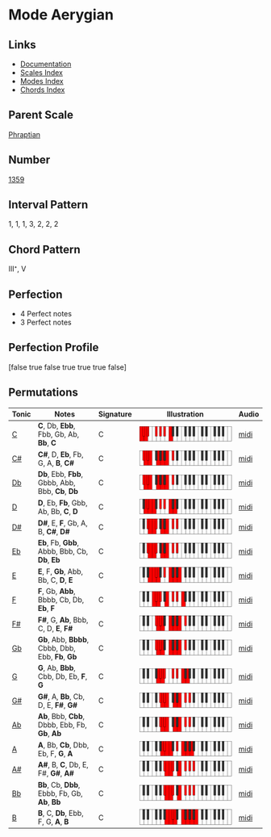 # Mode Aerygian

## Links

- [Documentation](index.md)
- [Scales Index](Scales.md)
- [Modes Index](Modes.md)
- [Chords Index](Chords.md)

## Parent Scale

[Phraptian](ScalePhraptian.md)

## Number

[1359](https://ianring.com/musictheory/scales/1359)

## Interval Pattern

1, 1, 1, 3, 2, 2, 2

## Chord Pattern

III⁺, V

## Perfection

- 4 Perfect notes
- 3 Perfect notes

## Perfection Profile

[false true false true true true false]

## Permutations

| Tonic | Notes | Signature | Illustration | Audio |
|-------|-------|-----------|--------------|-------|
| [C](ModeCNaturalAerygian.md) | **C**, Db, **Ebb**, Fbb, Gb, Ab, **Bb**, **C** | C | ![CNaturalAerygian](ModeCNaturalAerygian.png) | [midi](https://github.com/edipermadi/music/blob/main/docs/ModeCNaturalAerygian.mid?raw=true) |
| [C#](ModeCSharpAerygian.md) | **C#**, D, **Eb**, Fb, G, A, **B**, **C#** | C | ![CSharpAerygian](ModeCSharpAerygian.png) | [midi](https://github.com/edipermadi/music/blob/main/docs/ModeCSharpAerygian.mid?raw=true) |
| [Db](ModeDFlatAerygian.md) | **Db**, Ebb, **Fbb**, Gbbb, Abb, Bbb, **Cb**, **Db** | C | ![DFlatAerygian](ModeDFlatAerygian.png) | [midi](https://github.com/edipermadi/music/blob/main/docs/ModeDFlatAerygian.mid?raw=true) |
| [D](ModeDNaturalAerygian.md) | **D**, Eb, **Fb**, Gbb, Ab, Bb, **C**, **D** | C | ![DNaturalAerygian](ModeDNaturalAerygian.png) | [midi](https://github.com/edipermadi/music/blob/main/docs/ModeDNaturalAerygian.mid?raw=true) |
| [D#](ModeDSharpAerygian.md) | **D#**, E, **F**, Gb, A, B, **C#**, **D#** | C | ![DSharpAerygian](ModeDSharpAerygian.png) | [midi](https://github.com/edipermadi/music/blob/main/docs/ModeDSharpAerygian.mid?raw=true) |
| [Eb](ModeEFlatAerygian.md) | **Eb**, Fb, **Gbb**, Abbb, Bbb, Cb, **Db**, **Eb** | C | ![EFlatAerygian](ModeEFlatAerygian.png) | [midi](https://github.com/edipermadi/music/blob/main/docs/ModeEFlatAerygian.mid?raw=true) |
| [E](ModeENaturalAerygian.md) | **E**, F, **Gb**, Abb, Bb, C, **D**, **E** | C | ![ENaturalAerygian](ModeENaturalAerygian.png) | [midi](https://github.com/edipermadi/music/blob/main/docs/ModeENaturalAerygian.mid?raw=true) |
| [F](ModeFNaturalAerygian.md) | **F**, Gb, **Abb**, Bbbb, Cb, Db, **Eb**, **F** | C | ![FNaturalAerygian](ModeFNaturalAerygian.png) | [midi](https://github.com/edipermadi/music/blob/main/docs/ModeFNaturalAerygian.mid?raw=true) |
| [F#](ModeFSharpAerygian.md) | **F#**, G, **Ab**, Bbb, C, D, **E**, **F#** | C | ![FSharpAerygian](ModeFSharpAerygian.png) | [midi](https://github.com/edipermadi/music/blob/main/docs/ModeFSharpAerygian.mid?raw=true) |
| [Gb](ModeGFlatAerygian.md) | **Gb**, Abb, **Bbbb**, Cbbb, Dbb, Ebb, **Fb**, **Gb** | C | ![GFlatAerygian](ModeGFlatAerygian.png) | [midi](https://github.com/edipermadi/music/blob/main/docs/ModeGFlatAerygian.mid?raw=true) |
| [G](ModeGNaturalAerygian.md) | **G**, Ab, **Bbb**, Cbb, Db, Eb, **F**, **G** | C | ![GNaturalAerygian](ModeGNaturalAerygian.png) | [midi](https://github.com/edipermadi/music/blob/main/docs/ModeGNaturalAerygian.mid?raw=true) |
| [G#](ModeGSharpAerygian.md) | **G#**, A, **Bb**, Cb, D, E, **F#**, **G#** | C | ![GSharpAerygian](ModeGSharpAerygian.png) | [midi](https://github.com/edipermadi/music/blob/main/docs/ModeGSharpAerygian.mid?raw=true) |
| [Ab](ModeAFlatAerygian.md) | **Ab**, Bbb, **Cbb**, Dbbb, Ebb, Fb, **Gb**, **Ab** | C | ![AFlatAerygian](ModeAFlatAerygian.png) | [midi](https://github.com/edipermadi/music/blob/main/docs/ModeAFlatAerygian.mid?raw=true) |
| [A](ModeANaturalAerygian.md) | **A**, Bb, **Cb**, Dbb, Eb, F, **G**, **A** | C | ![ANaturalAerygian](ModeANaturalAerygian.png) | [midi](https://github.com/edipermadi/music/blob/main/docs/ModeANaturalAerygian.mid?raw=true) |
| [A#](ModeASharpAerygian.md) | **A#**, B, **C**, Db, E, F#, **G#**, **A#** | C | ![ASharpAerygian](ModeASharpAerygian.png) | [midi](https://github.com/edipermadi/music/blob/main/docs/ModeASharpAerygian.mid?raw=true) |
| [Bb](ModeBFlatAerygian.md) | **Bb**, Cb, **Dbb**, Ebbb, Fb, Gb, **Ab**, **Bb** | C | ![BFlatAerygian](ModeBFlatAerygian.png) | [midi](https://github.com/edipermadi/music/blob/main/docs/ModeBFlatAerygian.mid?raw=true) |
| [B](ModeBNaturalAerygian.md) | **B**, C, **Db**, Ebb, F, G, **A**, **B** | C | ![BNaturalAerygian](ModeBNaturalAerygian.png) | [midi](https://github.com/edipermadi/music/blob/main/docs/ModeBNaturalAerygian.mid?raw=true) |

